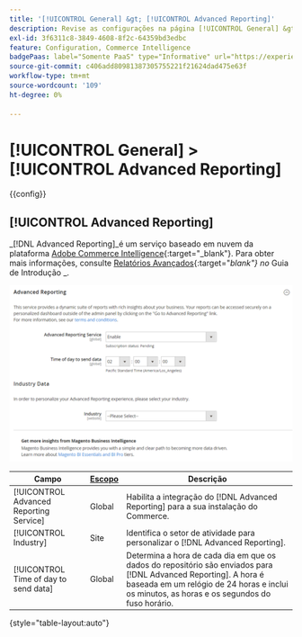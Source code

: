 ```yaml
---
title: '[!UICONTROL General] &gt; [!UICONTROL Advanced Reporting]'
description: Revise as configurações na página [!UICONTROL General] &gt; [!UICONTROL Advanced Reporting] do Administrador do Commerce.
exl-id: 3f6311c8-3849-4608-8f2c-64359bd3edbc
feature: Configuration, Commerce Intelligence
badgePaas: label="Somente PaaS" type="Informative" url="https://experienceleague.adobe.com/en/docs/commerce/user-guides/product-solutions" tooltip="Aplica-se somente a projetos do Adobe Commerce na nuvem (infraestrutura do PaaS gerenciada pela Adobe) e a projetos locais."
source-git-commit: c406add80981387305755221f21624dad475e63f
workflow-type: tm+mt
source-wordcount: '109'
ht-degree: 0%

---
```


# [!UICONTROL General] > [!UICONTROL Advanced Reporting]

{{config}}

## [!UICONTROL Advanced Reporting]

_[!DNL Advanced Reporting]_é um serviço baseado em nuvem da plataforma [Adobe Commerce Intelligence][1]{:target="_blank"}. Para obter mais informações, consulte [Relatórios Avançados][2]{:target="_blank"} no_ Guia de Introdução _.

![Relatórios avançados](./assets/advanced-reporting.png)<!-- zoom -->

<!-- [Advanced Reporting](https://experienceleague.adobe.com/en/docs/commerce-admin/start/reporting/business-intelligence#advanced-reporting) -->

| Campo | [Escopo](../../getting-started/websites-stores-views.md#scope-settings) | Descrição |
|--- |--- |--- |
| [!UICONTROL Advanced Reporting Service] | Global | Habilita a integração do [!DNL Advanced Reporting] para a sua instalação do Commerce. |
| [!UICONTROL Industry] | Site | Identifica o setor de atividade para personalizar o [!DNL Advanced Reporting]. |
| [!UICONTROL Time of day to send data] | Global | Determina a hora de cada dia em que os dados do repositório são enviados para [!DNL Advanced Reporting]. A hora é baseada em um relógio de 24 horas e inclui os minutos, as horas e os segundos do fuso horário. |

{style="table-layout:auto"}

[1]: https://experienceleague.adobe.com/docs/commerce-business-intelligence/mbi/getting-started.html
[2]: https://experienceleague.adobe.com/docs/commerce-admin/start/reporting/business-intelligence.html#advanced-reporting
